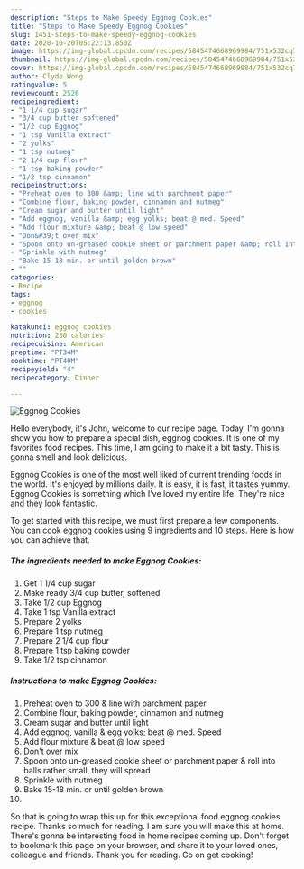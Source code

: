 ```yaml
---
description: "Steps to Make Speedy Eggnog Cookies"
title: "Steps to Make Speedy Eggnog Cookies"
slug: 1451-steps-to-make-speedy-eggnog-cookies
date: 2020-10-20T05:22:13.850Z
image: https://img-global.cpcdn.com/recipes/5845474668969984/751x532cq70/eggnog-cookies-recipe-main-photo.jpg
thumbnail: https://img-global.cpcdn.com/recipes/5845474668969984/751x532cq70/eggnog-cookies-recipe-main-photo.jpg
cover: https://img-global.cpcdn.com/recipes/5845474668969984/751x532cq70/eggnog-cookies-recipe-main-photo.jpg
author: Clyde Wong
ratingvalue: 5
reviewcount: 2526
recipeingredient:
- "1 1/4 cup sugar"
- "3/4 cup butter softened"
- "1/2 cup Eggnog"
- "1 tsp Vanilla extract"
- "2 yolks"
- "1 tsp nutmeg"
- "2 1/4 cup flour"
- "1 tsp baking powder"
- "1/2 tsp cinnamon"
recipeinstructions:
- "Preheat oven to 300 &amp; line with parchment paper"
- "Combine flour, baking powder, cinnamon and nutmeg"
- "Cream sugar and butter until light"
- "Add eggnog, vanilla &amp; egg yolks; beat @ med. Speed"
- "Add flour mixture &amp; beat @ low speed"
- "Don&#39;t over mix"
- "Spoon onto un-greased cookie sheet or parchment paper &amp; roll into balls rather small, they will spread"
- "Sprinkle with nutmeg"
- "Bake 15-18 min. or until golden brown"
- ""
categories:
- Recipe
tags:
- eggnog
- cookies

katakunci: eggnog cookies 
nutrition: 230 calories
recipecuisine: American
preptime: "PT34M"
cooktime: "PT40M"
recipeyield: "4"
recipecategory: Dinner

---
```



![Eggnog Cookies](https://img-global.cpcdn.com/recipes/5845474668969984/751x532cq70/eggnog-cookies-recipe-main-photo.jpg)

Hello everybody, it's John, welcome to our recipe page. Today, I'm gonna show you how to prepare a special dish, eggnog cookies. It is one of my favorites food recipes. This time, I am going to make it a bit tasty. This is gonna smell and look delicious.

Eggnog Cookies is one of the most well liked of current trending foods in the world. It's enjoyed by millions daily. It is easy, it is fast, it tastes yummy. Eggnog Cookies is something which I've loved my entire life. They're nice and they look fantastic.




To get started with this recipe, we must first prepare a few components. You can cook eggnog cookies using 9 ingredients and 10 steps. Here is how you can achieve that.

<!--inarticleads1-->

##### The ingredients needed to make Eggnog Cookies:

1. Get 1 1/4 cup sugar
1. Make ready 3/4 cup butter, softened
1. Take 1/2 cup Eggnog
1. Take 1 tsp Vanilla extract
1. Prepare 2 yolks
1. Prepare 1 tsp nutmeg
1. Prepare 2 1/4 cup flour
1. Prepare 1 tsp baking powder
1. Take 1/2 tsp cinnamon




<!--inarticleads2-->

##### Instructions to make Eggnog Cookies:

1. Preheat oven to 300 &amp; line with parchment paper
1. Combine flour, baking powder, cinnamon and nutmeg
1. Cream sugar and butter until light
1. Add eggnog, vanilla &amp; egg yolks; beat @ med. Speed
1. Add flour mixture &amp; beat @ low speed
1. Don&#39;t over mix
1. Spoon onto un-greased cookie sheet or parchment paper &amp; roll into balls rather small, they will spread
1. Sprinkle with nutmeg
1. Bake 15-18 min. or until golden brown
1. 




So that is going to wrap this up for this exceptional food eggnog cookies recipe. Thanks so much for reading. I am sure you will make this at home. There's gonna be interesting food in home recipes coming up. Don't forget to bookmark this page on your browser, and share it to your loved ones, colleague and friends. Thank you for reading. Go on get cooking!
